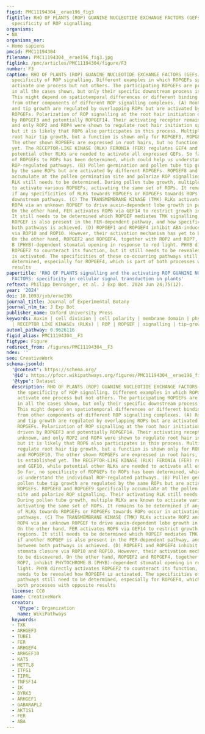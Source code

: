 ```yaml
---
figid: PMC11194304__erae196_fig3
figtitle: RHO OF PLANTS (ROP) GUANINE NUCLEOTIDE EXCHANGE FACTORS (GEFs) drive the
  specificity of ROP signalling
organisms:
- NA
organisms_ner:
- Homo sapiens
pmcid: PMC11194304
filename: PMC11194304__erae196_fig3.jpg
figlink: /pmc/articles/PMC11194304/figure/F3
number: F3
caption: RHO OF PLANTS (ROP) GUANINE NUCLEOTIDE EXCHANGE FACTORS (GEFs) drive the
  specificity of ROP signalling. Different examples in which ROPGEFs specifically
  activate one process but not others. The participating ROPGEFs are present simultaneously
  in all the cases shown, but only their specific downstream process is activated.
  This might depend on spatiotemporal differences or different binding properties
  from other components of different ROP signalling complexes. (A) Root hair initiation
  and tip growth are regulated by overlapping ROPs but are activated by different
  ROPGEFs. Polarization of ROP signalling at the root hair initiation domain is driven
  by ROPGEF3 and potentially ROPGEF14. Their activating receptor remains unknown,
  and only ROP2 and ROP4 were shown to regulate root hair initiation specifically,
  but it is likely that ROP6 also participates in this process. Multiple ROPGEFs regulate
  root hair tip growth, but a function is shown only for ROPGEF3, ROPGEF4, and ROPGEF10.
  The other shown ROPGEFs are expressed in root hairs, but no function is established
  yet. The RECEPTOR-LIKE KINASE (RLK) FERONIA (FER) regulates GEF4 and GEF10, while
  potential other RLKs are needed to activate all expressed GEFs. So far, no specificity
  of ROPGEFs to ROPs has been determined, which could help us understand the individual
  ROP-regulated pathways. (B) Pollen germination and pollen tube tip growth are regulated
  by the same ROPs but are activated by different ROPGEFs. ROPGEF8 and ROPGEF9 specifically
  accumulate at the pollen germination site and polarize ROP signalling. Their activating
  RLK still needs to be determined. During pollen tube growth, multiple RLKs are known
  to activate various ROPGEFs, activating the same set of ROPs. It remains to be determined
  if any specificities of RLKs towards ROPGEFs or ROPGEFs towards ROPs occur in activating
  downstream pathways. (C) The TRANSMEMBRANE KINASE (TMK) RLKs activate ROP2 and potentially
  ROP4 via an unknown ROPGEF to drive auxin-dependent lobe growth in pavement cells.
  On the other hand, FER activates ROP6 via GEF14 to restrict growth in the neck regions.
  It still needs to be determined which ROPGEF mediates TMK signalling, if another
  ROPGEF is also present in the FER-dependent pathway, and how specificity between
  both pathways is achieved. (D) ROPGEF1 and ROPGEF4 inhibit ABA-induced stomata closure
  via ROP10 and ROP10. However, their activation mechanism has yet to be discovered.
  On the other hand, ROPGEF2 and ROPGEF4, together with ROP2 and ROP7, inhibit PHYTOCHROME
  B (PHYB)-dependent stomatal opening in response to red light. PHYB directly activates
  ROPGEF2 to counteract its function, but it still needs to be revealed how ROPGEF4
  is activated. The specificities of these co-occurring pathways still need to be
  determined, especially for ROPGEF4, which is part of both processes with opposite
  results
papertitle: 'RHO OF PLANTS signalling and the activating ROP GUANINE NUCLEOTIDE EXCHANGE
  FACTORS: specificity in cellular signal transduction in plants'
reftext: Philipp Denninger, et al. J Exp Bot. 2024 Jun 24;75(12).
year: '2024'
doi: 10.1093/jxb/erae196
journal_title: Journal of Experimental Botany
journal_nlm_ta: J Exp Bot
publisher_name: Oxford University Press
keywords: Auxin | cell division | cell polarity | membrane domain | phytohormones
  | RECEPTOR LIKE KINASEs (RLKs) | ROP | ROPGEF | signalling | tip-growth
automl_pathway: 0.9626116
figid_alias: PMC11194304__F3
figtype: Figure
redirect_from: /figures/PMC11194304__F3
ndex: ''
seo: CreativeWork
schema-jsonld:
  '@context': https://schema.org/
  '@id': https://pfocr.wikipathways.org/figures/PMC11194304__erae196_fig3.html
  '@type': Dataset
  description: RHO OF PLANTS (ROP) GUANINE NUCLEOTIDE EXCHANGE FACTORS (GEFs) drive
    the specificity of ROP signalling. Different examples in which ROPGEFs specifically
    activate one process but not others. The participating ROPGEFs are present simultaneously
    in all the cases shown, but only their specific downstream process is activated.
    This might depend on spatiotemporal differences or different binding properties
    from other components of different ROP signalling complexes. (A) Root hair initiation
    and tip growth are regulated by overlapping ROPs but are activated by different
    ROPGEFs. Polarization of ROP signalling at the root hair initiation domain is
    driven by ROPGEF3 and potentially ROPGEF14. Their activating receptor remains
    unknown, and only ROP2 and ROP4 were shown to regulate root hair initiation specifically,
    but it is likely that ROP6 also participates in this process. Multiple ROPGEFs
    regulate root hair tip growth, but a function is shown only for ROPGEF3, ROPGEF4,
    and ROPGEF10. The other shown ROPGEFs are expressed in root hairs, but no function
    is established yet. The RECEPTOR-LIKE KINASE (RLK) FERONIA (FER) regulates GEF4
    and GEF10, while potential other RLKs are needed to activate all expressed GEFs.
    So far, no specificity of ROPGEFs to ROPs has been determined, which could help
    us understand the individual ROP-regulated pathways. (B) Pollen germination and
    pollen tube tip growth are regulated by the same ROPs but are activated by different
    ROPGEFs. ROPGEF8 and ROPGEF9 specifically accumulate at the pollen germination
    site and polarize ROP signalling. Their activating RLK still needs to be determined.
    During pollen tube growth, multiple RLKs are known to activate various ROPGEFs,
    activating the same set of ROPs. It remains to be determined if any specificities
    of RLKs towards ROPGEFs or ROPGEFs towards ROPs occur in activating downstream
    pathways. (C) The TRANSMEMBRANE KINASE (TMK) RLKs activate ROP2 and potentially
    ROP4 via an unknown ROPGEF to drive auxin-dependent lobe growth in pavement cells.
    On the other hand, FER activates ROP6 via GEF14 to restrict growth in the neck
    regions. It still needs to be determined which ROPGEF mediates TMK signalling,
    if another ROPGEF is also present in the FER-dependent pathway, and how specificity
    between both pathways is achieved. (D) ROPGEF1 and ROPGEF4 inhibit ABA-induced
    stomata closure via ROP10 and ROP10. However, their activation mechanism has yet
    to be discovered. On the other hand, ROPGEF2 and ROPGEF4, together with ROP2 and
    ROP7, inhibit PHYTOCHROME B (PHYB)-dependent stomatal opening in response to red
    light. PHYB directly activates ROPGEF2 to counteract its function, but it still
    needs to be revealed how ROPGEF4 is activated. The specificities of these co-occurring
    pathways still need to be determined, especially for ROPGEF4, which is part of
    both processes with opposite results
  license: CC0
  name: CreativeWork
  creator:
    '@type': Organization
    name: WikiPathways
  keywords:
  - TXK
  - ARHGEF3
  - TUBE1
  - FER
  - ARHGEF4
  - ARHGEF10
  - KAT5
  - METTL8
  - ITFG1
  - TIPRL
  - TNFSF14
  - IK
  - DYRK3
  - ARHGEF1
  - GABARAPL2
  - AKT1S1
  - FER
  - ABA
---
```

